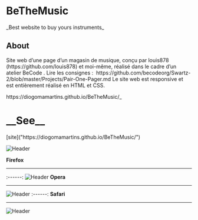 <h1>BeTheMusic</h1>
 _Best website to buy yours instruments_
 <h2>About</h2>
<p>Site web d’une page d’un magasin de musique, conçu par louis878 (https://github.com/louis878) et moi-même, réalisé dans le cadre d’un atelier BeCode . Lire les consignes : 
 https://github.com/becodeorg/Swartz-2/blob/master/Projects/Pair-One-Pager.md
Le site web est responsive et est entièrement réalisé en HTML et CSS.</p>
https://diogomamartins.github.io/BeTheMusic/_
<h1>__See__</h1>
[site]("https://diogomamartins.github.io/BeTheMusic/")

        

![Header](imagesReadme/chrome.png)

          
  **Firefox**<br/><hr/>
  :------:
![Header](imagesReadme/firefox.png)
                    **Opera**<br/><hr/>
 ![Header](imagesReadme/opera.png)
 :------:
               **Safari**<br/><hr/>
![Header](imagesReadme/safari.png)


